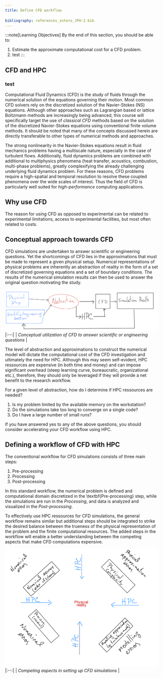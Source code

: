 ```yaml
---
title: Define CFD workflow

bibliography: references_zotero_JPH-2.bib
---
```


:::note[Learning Objectives]
By the end of this section, you should be able to:
1. Estimate the approximate computational cost for a CFD problem.
2. test
:::

## CFD and HPC
### test
Computational Fluid Dynamics (CFD) is the study of fluids through the numerical solution of the equations governing their motion.    Most common CFD solvers rely on the discretized solution of the Navier-Stokes (NS) equations.  Although other approaches such as Lagrangian based  or lattice Boltzmann methods are increasingly being advanced, this course will specifically target the use of *classical CFD* methods based on the solution of the discretized Navier-Stokes equations using conventional finite volume methods. It should be noted that many of the concepts discussed herein are directly transferable to other types of numerical methods and approaches.

The strong nonlinearity in the Navier-Stokes equations result in fluid mechanics problems having a multiscale nature, especially in the case of turbulent flows. Additionally, fluid dynamics problems are combined with additional to multiphysics phenomena (heat transfer, acoustics, combustion, multi-phase problems), greatly complexifying the already challenging underlying fluid dynamics problem. For these reasons, CFD problems require a high-spatial and temporal resolution to resolve these coupled phenomena over the wide scales of interest. Thus the field of CFD is particularly well suited for *high-performance* computing applications.


## Why use CFD 

The reason for using CFD as opposed to experimental can be related to experimental limitations, access to experimental facilities, but most often related to costs. 



## Conceptual approach towards CFD
CFD simulations are undertaken to answer scientific or engineering questions. Yet the shortcomings of CFD lies in the approximations that must be made to represent a given physical setup.  Numerical representations of physical problems are inherently an abstraction of reality in the form of a set of discretized governing equations and a set of boundary conditions.   The results of the numerical simulation results can then be used to answer the original question motivating the study.

![Swirls and colors of Jupiter from the space probe Juno.](../../../assets/figs_section2/ARC4CFD_conceptualHPC.png "Conceptual utilization of CFD to answer scientific or engineering questions.")
|:--:| 
| *Conceptual utilization of CFD to answer scientific or engineering questions* |



 The level of abstraction and approximations to construct the numerical model  will dictate the computational cost of the CFD investigation and ultimately the need for HPC. Although this may seem self-evident, HPC ressources are expensive (in both time and money) and can impose significant overhead (steep learning curve, bureaucratic, organizational etc.), therefore, they should only be leveraged if they will provide a net benefit to the research workflow. 
 
 For a given level of abstraction, how do I determine if HPC ressources are needed?
1. Is my problem limited by the available memory on the workstation?
2. Do the simulations take too long to converge on a single code?
3. Do I have a large number of small runs?

If you have answered yes to any of the above questions, you should consider accelerating your CFD workflow using HPC.





## Defining a workflow of CFD with HPC
The conventional workflow for CFD simulations consists of three main steps:
1. Pre-processing
2. Processing
3. Post-processing

In this standard workflow, the numerical problem is defined and computational domain discretized in  the \textbf{Pre-processing} step, while the simulations are run in the *Processing*, and data is analyzed and visualized in the *Post-processing*.


 To effectively use HPC ressources for CFD simulations, the general workflow remains similar but additional steps should be integrated to strike the desired balance between the trueness of the physical representation of the problem and the finite computational resources. The added steps in the workflow will enable a better understanding between the competing aspects that make CFD computations expensive.


![HPCcompromise.](../../../assets/figs_section2/ARC4CFD_leverateHPC_compromise.png "Competing aspects in setting up CFD simulations")
|:--:| 
| *Competing aspects in setting up CFD simulations* |

